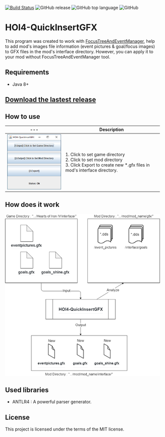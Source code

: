 [![Build Status](https://travis-ci.org/pongmadee/HOI4-QuickInsertGFX.svg?branch=master)](https://travis-ci.org/pongmadee/HOI4-QuickInsertGFX)
![GitHub release](https://img.shields.io/github/release/pongmadee/HOI4-QuickInsertGFX.svg)
![GitHub top language](https://img.shields.io/github/languages/top/pongmadee/HOI4-QuickInsertGFX.svg)
![GitHub](https://img.shields.io/github/license/pongmadee/HOI4-QuickInsertGFX.svg)

# HOI4-QuickInsertGFX
This program was created to work with [FocusTreeAndEventManager](https://github.com/pongmadee/FocusTreeAndEventManager), help to add mod's images file information (event pictures & goal/focus images) to GFX files in the mod's interface directory. However, you can apply it to your mod without FocusTreeAndEventManager tool.

## Requirements
- Java 8+

## [Download the lastest release](https://github.com/pongmadee/HOI4-QuickInsertGFX/releases)

## How to use
| --- | Description |
| --- | --- |
| <img src="images/screenshot01.png"> | 1. Click to set game directory <br />  2. Click to set mod directory <br /> 3. Click Export to create new *.gfx files in mod's interface directory. <br /> |


## How does it work
<img src="images/HOI4-QuickInsertGFX-Concept.png">


## Used libraries
- ANTLR4 : A powerful parser generator. 

## License
This project is licensed under the terms of the MIT license.
